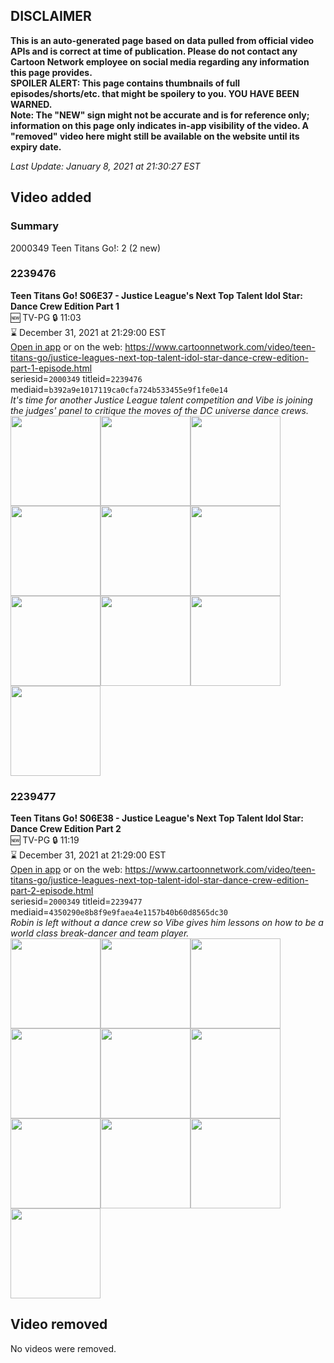 ## DISCLAIMER
**This is an auto-generated page based on data pulled from official video APIs and is correct at time of publication. Please do not contact any Cartoon Network employee on social media regarding any information this page provides.**  
**SPOILER ALERT: This page contains thumbnails of full episodes/shorts/etc. that might be spoilery to you. YOU HAVE BEEN WARNED.**  
**Note: The "NEW" sign might not be accurate and is for reference only; information on this page only indicates in-app visibility of the video. A "removed" video here might still be available on the website until its expiry date.**  

_Last Update: January 8, 2021 at 21:30:27 EST_
## Video added
### Summary
2000349 Teen Titans Go!: 2 (2 new)  
### 2239476
**Teen Titans Go! S06E37 - Justice League's Next Top Talent Idol Star: Dance Crew Edition Part 1**  
🆕 TV-PG 🔒 11:03  
⌛ December 31, 2021 at 21:29:00 EST  
[Open in app](https://tinyurl.com/y3gt9k9e) or on the web: https://www.cartoonnetwork.com/video/teen-titans-go/justice-leagues-next-top-talent-idol-star-dance-crew-edition-part-1-episode.html  
seriesid=`2000349` titleid=`2239476` mediaid=`b392a9e1017119ca0cfa724b533455e9f1fe0e14`  
_It's time for another Justice League talent competition and Vibe is joining the judges' panel to critique the moves of the DC universe dance crews._  
<a href="https://s3.amazonaws.com/cartoonorchestrator/2239476_001_1280x720.jpg"><img src="https://s3.amazonaws.com/cartoonorchestrator/2239476_001_640x360.jpg" height="144px" /></a><a href="https://s3.amazonaws.com/cartoonorchestrator/2239476_002_1280x720.jpg"><img src="https://s3.amazonaws.com/cartoonorchestrator/2239476_002_640x360.jpg" height="144px" /></a><a href="https://s3.amazonaws.com/cartoonorchestrator/2239476_003_1280x720.jpg"><img src="https://s3.amazonaws.com/cartoonorchestrator/2239476_003_640x360.jpg" height="144px" /></a><a href="https://s3.amazonaws.com/cartoonorchestrator/2239476_004_1280x720.jpg"><img src="https://s3.amazonaws.com/cartoonorchestrator/2239476_004_640x360.jpg" height="144px" /></a><a href="https://s3.amazonaws.com/cartoonorchestrator/2239476_005_1280x720.jpg"><img src="https://s3.amazonaws.com/cartoonorchestrator/2239476_005_640x360.jpg" height="144px" /></a><a href="https://s3.amazonaws.com/cartoonorchestrator/2239476_006_1280x720.jpg"><img src="https://s3.amazonaws.com/cartoonorchestrator/2239476_006_640x360.jpg" height="144px" /></a><a href="https://s3.amazonaws.com/cartoonorchestrator/2239476_007_1280x720.jpg"><img src="https://s3.amazonaws.com/cartoonorchestrator/2239476_007_640x360.jpg" height="144px" /></a><a href="https://s3.amazonaws.com/cartoonorchestrator/2239476_008_1280x720.jpg"><img src="https://s3.amazonaws.com/cartoonorchestrator/2239476_008_640x360.jpg" height="144px" /></a><a href="https://s3.amazonaws.com/cartoonorchestrator/2239476_009_1280x720.jpg"><img src="https://s3.amazonaws.com/cartoonorchestrator/2239476_009_640x360.jpg" height="144px" /></a><a href="https://s3.amazonaws.com/cartoonorchestrator/2239476_010_1280x720.jpg"><img src="https://s3.amazonaws.com/cartoonorchestrator/2239476_010_640x360.jpg" height="144px" /></a>
### 2239477
**Teen Titans Go! S06E38 - Justice League's Next Top Talent Idol Star: Dance Crew Edition Part 2**  
🆕 TV-PG 🔒 11:19  
⌛ December 31, 2021 at 21:29:00 EST  
[Open in app](https://tinyurl.com/y5bbxztq) or on the web: https://www.cartoonnetwork.com/video/teen-titans-go/justice-leagues-next-top-talent-idol-star-dance-crew-edition-part-2-episode.html  
seriesid=`2000349` titleid=`2239477` mediaid=`4350290e8b8f9e9faea4e1157b40b60d8565dc30`  
_Robin is left without a dance crew so Vibe gives him lessons on how to be a world class break-dancer and team player._  
<a href="https://s3.amazonaws.com/cartoonorchestrator/2239477_001_1280x720.jpg"><img src="https://s3.amazonaws.com/cartoonorchestrator/2239477_001_640x360.jpg" height="144px" /></a><a href="https://s3.amazonaws.com/cartoonorchestrator/2239477_002_1280x720.jpg"><img src="https://s3.amazonaws.com/cartoonorchestrator/2239477_002_640x360.jpg" height="144px" /></a><a href="https://s3.amazonaws.com/cartoonorchestrator/2239477_003_1280x720.jpg"><img src="https://s3.amazonaws.com/cartoonorchestrator/2239477_003_640x360.jpg" height="144px" /></a><a href="https://s3.amazonaws.com/cartoonorchestrator/2239477_004_1280x720.jpg"><img src="https://s3.amazonaws.com/cartoonorchestrator/2239477_004_640x360.jpg" height="144px" /></a><a href="https://s3.amazonaws.com/cartoonorchestrator/2239477_005_1280x720.jpg"><img src="https://s3.amazonaws.com/cartoonorchestrator/2239477_005_640x360.jpg" height="144px" /></a><a href="https://s3.amazonaws.com/cartoonorchestrator/2239477_006_1280x720.jpg"><img src="https://s3.amazonaws.com/cartoonorchestrator/2239477_006_640x360.jpg" height="144px" /></a><a href="https://s3.amazonaws.com/cartoonorchestrator/2239477_007_1280x720.jpg"><img src="https://s3.amazonaws.com/cartoonorchestrator/2239477_007_640x360.jpg" height="144px" /></a><a href="https://s3.amazonaws.com/cartoonorchestrator/2239477_008_1280x720.jpg"><img src="https://s3.amazonaws.com/cartoonorchestrator/2239477_008_640x360.jpg" height="144px" /></a><a href="https://s3.amazonaws.com/cartoonorchestrator/2239477_009_1280x720.jpg"><img src="https://s3.amazonaws.com/cartoonorchestrator/2239477_009_640x360.jpg" height="144px" /></a><a href="https://s3.amazonaws.com/cartoonorchestrator/2239477_010_1280x720.jpg"><img src="https://s3.amazonaws.com/cartoonorchestrator/2239477_010_640x360.jpg" height="144px" /></a>
## Video removed
No videos were removed.  
